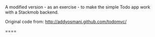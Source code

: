 A modified version - as an exercise - to make the simple Todo app 
work with a Stackmob backend.

Original code from:
http://addyosmani.github.com/todomvc/

====